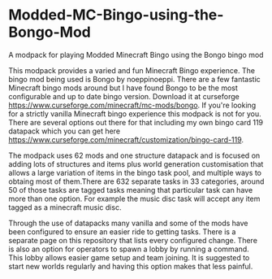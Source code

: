 # Modded-MC-Bingo-using-the-Bongo-Mod
A modpack for playing Modded Minecraft Bingo using the Bongo bingo mod

This modpack provides a varied and fun Minecraft Bingo experience. The bingo mod being used is Bongo by noeppinoeppi. There are a few fantastic Minecraft bingo mods around but I have found Bongo to be the most configurable and up to date bingo version. Download it at curseforge https://www.curseforge.com/minecraft/mc-mods/bongo. If you're looking for a strictly vanilla Minecraft bingo experience this modpack is not for you. There are several options out there for that including my own bingo card 119 datapack which you can get here https://www.curseforge.com/minecraft/customization/bingo-card-119. 

The modpack uses 62 mods and one structure datapack and is focused on adding lots of structures and items plus world generation customisation that allows a large variation of items in the bingo task pool, and multiple ways to obtaing most of them.There are 632 separate tasks in 33 categories, around 50 of those tasks are tagged tasks meaning that particular task can have more than one option. For example the music disc task will accept any item tagged as a minecraft music disc.

Through the use of datapacks many vanilla and some of the mods have been configured to ensure an easier ride to getting tasks. There is a separate page on this repository that lists every configured change. There is also an option for operators to spawn a lobby by running a command. This lobby allows easier game setup and team joining. It is suggested to start new worlds regularly and having this option makes that less painful.






